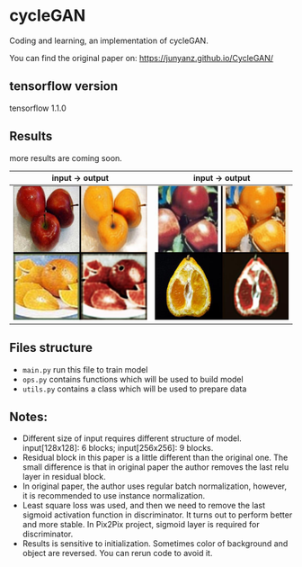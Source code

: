 # cycleGAN
Coding and learning, an implementation of cycleGAN.

You can find the original paper on:
https://junyanz.github.io/CycleGAN/


## tensorflow version
tensorflow 1.1.0


## Results
more results are coming soon.

|      input ->  output         |       input ->    output      |
|-------------------------------|-------------------------------|
![](test_results/results1.jpg)  |  ![](test_results/results2.jpg)


## Files structure
* `main.py`   run this file to train model
* `ops.py`    contains functions which will be used to build model 
* `utils.py`  contains a class which will be used to prepare data


## Notes:
* Different size of input requires different structure of model. input[128x128]: 6 blocks; input[256x256]: 9 blocks.
* Residual block in this paper is a little different than the original one. The small difference is that in original paper the
author removes the last relu layer in residual block. 
* In original paper, the author uses regular batch normalization, however, it is recommended to use instance normalization.
* Least square loss was used, and then we need to remove the last sigmoid activation function in discriminator. It turns out 
to perform better and more stable. In Pix2Pix project, sigmoid layer is required for discriminator.
* Results is sensitive to initialization. Sometimes color of background and object are reversed. You can rerun code to avoid 
it.
